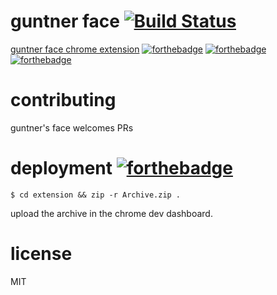 # guntner face [![Build Status](https://travis-ci.org/gempesaw/guntner-face.svg?branch=master)](https://travis-ci.org/gempesaw/guntner-face)

[guntner face chrome extension](https://chrome.google.com/webstore/detail/guntner-face/nikcbdhoooolifgnbbhppdeogjdjepjh?hl=en-US&gl=US)
[![forthebadge](http://forthebadge.com/images/badges/gluten-free.svg)](http://forthebadge.com)
[![forthebadge](http://forthebadge.com/images/badges/uses-badges.svg)](http://forthebadge.com)
[![forthebadge](http://forthebadge.com/images/badges/powered-by-electricity.svg)](http://forthebadge.com)

# contributing

guntner's face welcomes PRs

# deployment [![forthebadge](http://forthebadge.com/images/badges/fuck-it-ship-it.svg)](http://forthebadge.com)

    $ cd extension && zip -r Archive.zip .

upload the archive in the chrome dev dashboard.

# license

MIT

